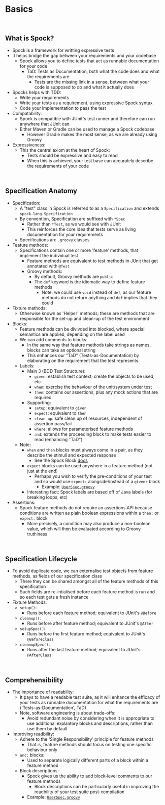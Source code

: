 # Basics

<br>

## What is Spock?
* Spock is a framework for writting expressive tests
* It helps bridge the gap between your requirements and your codebase
    * Spock allows you to define tests that act as runnable documentation for your code
        * TaD: Tests as Documentation, both what the code does and what the requirements are
            * Tests are the missing link in a sense, between what your code is supposed to do and what it actually does
* Spocks helps with TDD:
    * Write your requirements
    * Write your tests as a requirement, using expressive Spock syntax
    * Code your implementation to pass the test
* Compatability:
    * Spock is compatible with JUnit's test runner and therefore can run anywhere that JUnit can
    * Either Maven or Gradle can be used to manage a Spock codebase
        * However Gradle makes the most sense, as we are already using Groovy
* Expressiveness:
    * This the central axiom at the heart of Spock:     
        * Tests should be expressive and easy to read
        * When this is achieved, your test base can accurately describe the requirements of your code

<br>

## Specification Anatomy
* Specification:
    * A "test" class in Spock is referred to as a `Specification` and extends `spock.lang.Specification`
    * By convention, Specification are suffixed with `*Spec`
        * Rather than `*Test`, as we would see with JUnit
        * This reinforces the core idea that tests serve as living documentation for your requirements
    * Specifications are `.groovy` classes
* Feature methods:
    * Specifications contain one or more 'feature' methods, that implement the individual test
        * Feature methods are equivalent to test methods in JUnit that get annotated with `@Test`
        * Groovy methods:
            * By default, Groovy methods are `public`
            * The `def` keyword is the idiomatic way to define feature methods
                * Note: we could use `void` instead of `def`, as our feature methods do not return anything and `def` implies that they could
* Fixture methods:
    * Otherwise known as 'Helper' methods; these are methods that are responsible for the set-up and clean-up of the test environment 
* Blocks:
    * Feature methods can be divivded into blocked, where special semantics are applied, depending on the label used
    * We can add comments to blocks:
        * In the same way that feature methods take strings as names, blocks can take an optional string
        * This enhances our "TaD" (Tests-as-Documentation) by elaborating on the requirement that the test represents
    * Labels:
        * Main 3 (BDD Test Structure):
            * `given`: establish test context; create the objects to be used, etc
            * `when`: exercise the behaviour of the unit/system under test
            * `then`: contains our assertions; plus any mock actions that are required
        * Supporting:
            * `setup`: equivalent to `given`
            * `expect`: equivalent to `then`
            * `clean up`: safe clean up of resources, independent of assertion pass/fail
            * `where`: allows for parameterised feature methods
            * `and`: extends the proceeding block to make tests easier to read (enhancing "TaD")
    * Note:
        * `when` and `then` blocks must always come in a pair, as they describe the stimuli and expected response
            * See the Spock Block [docs](https://spockframework.org/spock/docs/1.3/all_in_one.html#_blocks)
        * `expect` blocks can be used anywhere in a feature method (not just at the end)
            * Perhaps you wish to verify the pre-conditions of your test and so would use `expect:` alongside/instead of a `given:` block
                * Example: [`UserSpec.groovy`](../../projects/squawker/src/test/groovy/com/jrsmiffy/spock/squawker/UserSpec.groovy)
        * Interesting fact: Spock labels are based off of Java labels (for breaking loops, etc)
* Assertions:
    * Spock feature methods do not require an assertions API because conditions are written as plain boolean expressions within a `then:` or `expect:` block
        * More precisely, a condition may also produce a non-boolean value, which will then be evaluated according to Groovy truthiness

<br>

## Specification Lifecycle
* To avoid duplicate code, we can externalise test objects from feature methods, as fields of our specification class
    * There they can be shared amongst all of the feature methods of this specification
    * Such fields are re-intialised before each feature method is run and so each test gets a fresh instance
* Fixture Methods:
    * `setup()`:
        * Runs before each feature method; equivalent to JUnit's `@Before`
    * `cleanup()`:
        * Runs before after feature method; equivalent to JUnit's `@After`
    * `setupSpec()`:
        * Runs before the first feature method; equivalent to JUnit's `@BeforeClass`
    * `cleanupSpec()`:
        * Runs after the last feature method; equivalent to JUnit's `@AfterClass`

<br>

## Comprehensibility
* The importance of readability:
    * It pays to have a readable test suite, as it will enhance the efficacy of your tests as runnable documentation for what the requirements are ('Tests-as-Documentation', TaD)
    * Note, software engineering is about trade-offs:
        * Avoid redundant noise by considering when it is appropriate to use additional explantory blocks and descriptions, rather than use them by default
* Improving readbility:
    * Adhere to the 'Single Responsibility' principle for feature methods
        * That is, feature methods should focus on testing one specific behaviour only
    * `and:` blocks:
        * Used to separate logically different parts of a block within a feature method
    * Block descriptions:
        * Spock gives us the ability to add block-level comments to our feature methods
            * Block descriptions can be particularly useful in improving the readbility of your test suite post-compilation
        * Example: [`UserSpec.groovy`](../../projects/squawker/src/test/groovy/com/jrsmiffy/spock/squawker/UserSpec.groovy)